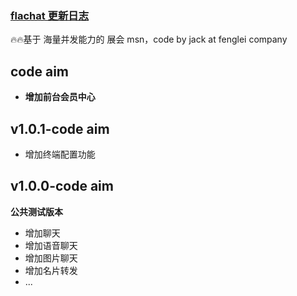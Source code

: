 ### [flachat 更新日志](https://github.com/phalconer/flchat.git)

🔥🔥基于 海量并发能力的 展会 msn，code by jack at fenglei company

## code aim
- **增加前台会员中心** 
## v1.0.1-code aim
- 增加终端配置功能 

## v1.0.0-code aim
**公共测试版本** 
- 增加聊天
- 增加语音聊天
- 增加图片聊天
- 增加名片转发
- ...